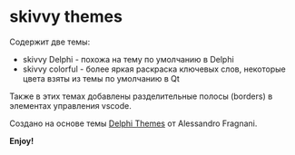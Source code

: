 # skivvy themes

Содержит две темы:

* skivvy Delphi - похожа на тему по умолчанию в Delphi
* skivvy colorful - более яркая раскраска ключевых слов, некоторые цвета взяты из темы по умолчанию в Qt

Также в этих темах добавлены разделительные полосы (borders) в элементах управления vscode.

Создано на основе темы [Delphi Themes](https://marketplace.visualstudio.com/items?itemName=alefragnani.delphi-themes) от Alessandro Fragnani.

**Enjoy!**
